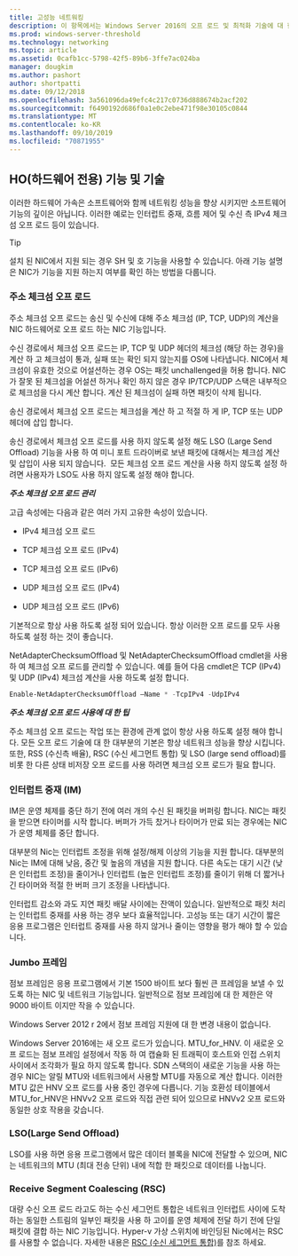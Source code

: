 ```yaml
---
title: 고성능 네트워킹
description: 이 항목에서는 Windows Server 2016의 오프 로드 및 최적화 기술에 대 한 개요를 제공 하며, 이러한 기술에 대 한 추가 지침에 대 한 링크를 제공 합니다.
ms.prod: windows-server-threshold
ms.technology: networking
ms.topic: article
ms.assetid: 0cafb1cc-5798-42f5-89b6-3ffe7ac024ba
manager: dougkim
ms.author: pashort
author: shortpatti
ms.date: 09/12/2018
ms.openlocfilehash: 3a561096da49efc4c217c0736d888674b2acf202
ms.sourcegitcommit: f6490192d686f0a1e0c2ebe471f98e30105c0844
ms.translationtype: MT
ms.contentlocale: ko-KR
ms.lasthandoff: 09/10/2019
ms.locfileid: "70871955"
---
```

## <a name="hardware-only-ho-features-and-technologies"></a>HO(하드웨어 전용) 기능 및 기술

이러한 하드웨어 가속은 소프트웨어와 함께 네트워킹 성능을 향상 시키지만 소프트웨어 기능의 깊이은 아닙니다. 이러한 예로는 인터럽트 중재, 흐름 제어 및 수신 측 IPv4 체크섬 오프 로드 등이 있습니다.

>[!TIP]
>설치 된 NIC에서 지원 되는 경우 SH 및 호 기능을 사용할 수 있습니다. 아래 기능 설명은 NIC가 기능을 지원 하는지 여부를 확인 하는 방법을 다룹니다.

### <a name="address-checksum-offload"></a>주소 체크섬 오프 로드

주소 체크섬 오프 로드는 송신 및 수신에 대해 주소 체크섬 (IP, TCP, UDP)의 계산을 NIC 하드웨어로 오프 로드 하는 NIC 기능입니다.

수신 경로에서 체크섬 오프 로드는 IP, TCP 및 UDP 헤더의 체크섬 (해당 하는 경우)을 계산 하 고 체크섬이 통과, 실패 또는 확인 되지 않는지를 OS에 나타냅니다. NIC에서 체크섬이 유효한 것으로 어설션하는 경우 OS는 패킷 unchallenged을 허용 합니다. NIC가 잘못 된 체크섬을 어설션 하거나 확인 하지 않은 경우 IP/TCP/UDP 스택은 내부적으로 체크섬을 다시 계산 합니다. 계산 된 체크섬이 실패 하면 패킷이 삭제 됩니다.

송신 경로에서 체크섬 오프 로드는 체크섬을 계산 하 고 적절 하 게 IP, TCP 또는 UDP 헤더에 삽입 합니다.

송신 경로에서 체크섬 오프 로드를 사용 하지 않도록 설정 해도 LSO (Large Send Offload) 기능을 사용 하 여 미니 포트 드라이버로 보낸 패킷에 대해서는 체크섬 계산 및 삽입이 사용 되지 않습니다.  모든 체크섬 오프 로드 계산을 사용 하지 않도록 설정 하려면 사용자가 LSO도 사용 하지 않도록 설정 해야 합니다.

_**주소 체크섬 오프 로드 관리**_

고급 속성에는 다음과 같은 여러 가지 고유한 속성이 있습니다.

-   IPv4 체크섬 오프 로드

-   TCP 체크섬 오프 로드 (IPv4)

-   TCP 체크섬 오프 로드 (IPv6)

-   UDP 체크섬 오프 로드 (IPv4)

-   UDP 체크섬 오프 로드 (IPv6)

기본적으로 항상 사용 하도록 설정 되어 있습니다. 항상 이러한 오프 로드를 모두 사용 하도록 설정 하는 것이 좋습니다.

NetAdapterChecksumOffload 및 NetAdapterChecksumOffload cmdlet을 사용 하 여 체크섬 오프 로드를 관리할 수 있습니다. 예를 들어 다음 cmdlet은 TCP (IPv4) 및 UDP (IPv4) 체크섬 계산을 사용 하도록 설정 합니다.

```PowerShell
Enable-NetAdapterChecksumOffload –Name * -TcpIPv4 -UdpIPv4
```

_**주소 체크섬 오프 로드 사용에 대 한 팁**_

주소 체크섬 오프 로드는 작업 또는 환경에 관계 없이 항상 사용 하도록 설정 해야 합니다. 모든 오프 로드 기술에 대 한 대부분의 기본은 항상 네트워크 성능을 향상 시킵니다. 또한, RSS (수신측 배율), RSC (수신 세그먼트 통합) 및 LSO (large send offload)를 비롯 한 다른 상태 비저장 오프 로드를 사용 하려면 체크섬 오프 로드가 필요 합니다.

### <a name="interrupt-moderation-im"></a>인터럽트 중재 (IM)

IM은 운영 체제를 중단 하기 전에 여러 개의 수신 된 패킷을 버퍼링 합니다. NIC는 패킷을 받으면 타이머를 시작 합니다. 버퍼가 가득 찼거나 타이머가 만료 되는 경우에는 NIC가 운영 체제를 중단 합니다. 

대부분의 Nic는 인터럽트 조정을 위해 설정/해제 이상의 기능을 지원 합니다. 대부분의 Nic는 IM에 대해 낮음, 중간 및 높음의 개념을 지원 합니다. 다른 속도는 대기 시간 (낮은 인터럽트 조정)을 줄이거나 인터럽트 (높은 인터럽트 조정)를 줄이기 위해 더 짧거나 긴 타이머와 적절 한 버퍼 크기 조정을 나타냅니다.

인터럽트 감소와 과도 지연 패킷 배달 사이에는 잔액이 있습니다. 일반적으로 패킷 처리는 인터럽트 중재를 사용 하는 경우 보다 효율적입니다. 고성능 또는 대기 시간이 짧은 응용 프로그램은 인터럽트 중재를 사용 하지 않거나 줄이는 영향을 평가 해야 할 수 있습니다.

### <a name="jumbo-frames"></a>Jumbo 프레임

점보 프레임은 응용 프로그램에서 기본 1500 바이트 보다 훨씬 큰 프레임을 보낼 수 있도록 하는 NIC 및 네트워크 기능입니다. 일반적으로 점보 프레임에 대 한 제한은 약 9000 바이트 이지만 작을 수 있습니다.

Windows Server 2012 r 2에서 점보 프레임 지원에 대 한 변경 내용이 없습니다.

Windows Server 2016에는 새 오프 로드가 있습니다. MTU_for_HNV. 이 새로운 오프 로드는 점보 프레임 설정에서 작동 하 여 캡슐화 된 트래픽이 호스트와 인접 스위치 사이에서 조각화가 필요 하지 않도록 합니다. SDN 스택의이 새로운 기능을 사용 하는 경우 NIC는 알릴 MTU와 네트워크에서 사용할 MTU를 자동으로 계산 합니다. 이러한 MTU 값은 HNV 오프 로드를 사용 중인 경우에 다릅니다. 기능 호환성 테이블에서 MTU_for_HNV은 HNVv2 오프 로드와 직접 관련 되어 있으므로 HNVv2 오프 로드와 동일한 상호 작용을 갖습니다.

### <a name="large-send-offload-lso"></a>LSO(Large Send Offload)

LSO를 사용 하면 응용 프로그램에서 많은 데이터 블록을 NIC에 전달할 수 있으며, NIC는 네트워크의 MTU (최대 전송 단위) 내에 적합 한 패킷으로 데이터를 나눕니다.

### <a name="receive-segment-coalescing-rsc"></a>Receive Segment Coalescing (RSC)

대량 수신 오프 로드 라고도 하는 수신 세그먼트 통합은 네트워크 인터럽트 사이에 도착 하는 동일한 스트림의 일부인 패킷을 사용 하 고이를 운영 체제에 전달 하기 전에 단일 패킷에 결합 하는 NIC 기능입니다. Hyper-v 가상 스위치에 바인딩된 Nic에서는 RSC를 사용할 수 없습니다. 자세한 내용은 [RSC (수신 세그먼트 통합)](https://docs.microsoft.com/windows-server/networking/technologies/hpn/rsc-in-the-vswitch)를 참조 하세요.